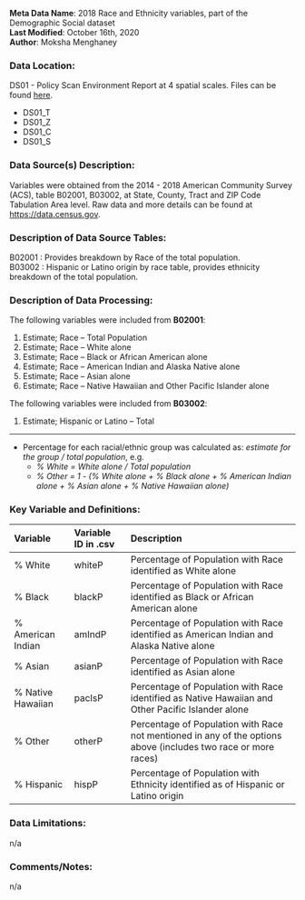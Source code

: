 **Meta Data Name**: 2018 Race and Ethnicity variables, part of the Demographic Social dataset  
**Last Modified**: October 16th, 2020  
**Author**: Moksha Menghaney  

### Data Location: 
DS01 - Policy Scan Environment Report at 4 spatial scales. Files can be found [here](https://github.com/GeoDaCenter/opioid-policy-scan/tree/master/Policy_Scan/data_final).
* DS01_T  
* DS01_Z  
* DS01_C  
* DS01_S  

### Data Source(s) Description:  
Variables were obtained from the 2014 - 2018 American Community Survey (ACS), table B02001, B03002, at State, County, Tract and ZIP Code Tabulation Area level. Raw data and more details can be found at https://data.census.gov.

### Description of Data Source Tables:
B02001 : Provides breakdown by Race of the total population. <br>
B03002 : Hispanic or Latino origin by race table, provides ethnicity breakdown of the total population.

### Description of Data Processing: 
The following variables were included from **B02001**:  
  1.	Estimate; Race – Total Population  
  2.	Estimate; Race – White alone 
  3.	Estimate; Race – Black or African American alone 
  4.	Estimate; Race – American Indian and Alaska Native alone 
  5.	Estimate; Race – Asian alone 
  6.	Estimate; Race – Native Hawaiian and Other Pacific Islander alone 

The following variables were included from **B03002**:
  1.	Estimate; Hispanic or Latino – Total  

----------
* Percentage for each racial/ethnic group was calculated as: *estimate for the group / total population*, e.g.
  -  *% White = White alone / Total population* 
  -  *% Other  = 1 - (% White alone + % Black alone + % American Indian alone + % Asian alone + % Native Hawaiian alone)*

### Key Variable and Definitions:
| Variable | Variable ID in .csv | Description |
|:---------|:--------------------|:------------|
| % White  | whiteP | Percentage of Population with Race identified as White alone |
| % Black  | blackP | Percentage of Population with Race identified as Black or African American alone |
| % American Indian | amIndP | Percentage of Population with Race identified as American Indian and Alaska Native alone |
| % Asian  | asianP | Percentage of Population with Race identified as Asian alone |
| % Native Hawaiian | pacIsP | Percentage of Population with Race identified as Native Hawaiian and Other Pacific Islander alone |
| % Other | otherP | Percentage of Population with Race not mentioned in any of the options above (includes two race or more races) |
| % Hispanic | hispP | Percentage of Population with Ethnicity identified as of Hispanic or Latino origin |

### Data Limitations:
n/a

### Comments/Notes:
n/a
